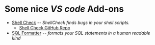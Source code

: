 # Some nice *VS code* Add-ons
- [Shell Check](https://www.shellcheck.net/) -- _ShellCheck finds bugs in your shell scripts._
  - [Shell Check GitHub Repo](https://github.com/vscode-shellcheck)
- [SQL Formatter](https://github.com/sql-formatter-org/sql-formatter-vscode) -- _formats your SQL statements in a human readable kind_
